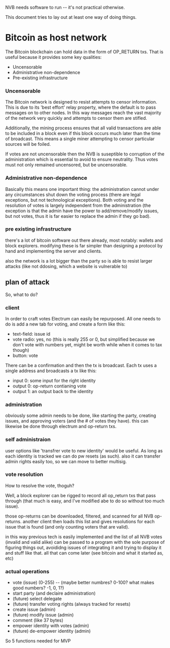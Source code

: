 NVB needs software to run -- it's not practical otherwise. 

This document tries to lay out at least one way of doing things.

# Bitcoin as host network

The Bitcoin blockchain can hold data in the form of OP_RETURN txs. That is useful because it provides some key qualities:

* Uncensorable
* Administrative non-dependence
* Pre-existing infrastructure

### Uncensorable

The Bitcoin network is designed to resist attempts to censor information. This is due to its 'best effort' relay property, where the default is to pass messages on to other nodes. In this way messages reach the vast majority of the network very quickly and attempts to censor them are stifled.

Additionally, the mining process ensures that all valid transactions are able to be included in a block even if this block occurs much later than the time of broadcast. This means a single miner attempting to censor particular sources will be foiled.

If votes are not uncensorable then the NVB is suseptible to corruption of the administration which is essential to avoid to ensure neutrality. Thus votes must not only remained uncensored, but be uncensorable.

### Administrative non-dependence

Basically this means one important thing: the administration cannot under any circumstances shut down the voting process (there are legal exceptions, but not technological exceptions). Both voting and the resolution of votes is largely independent from the administration (the exception is that the admin have the power to add/remove/modify issues, but not votes, thus it is far easier to replace the admin if they go bad).

### pre existing infrastructure

there's a lot of bitcoin software out there already, most notably: wallets and block explorers. modifying these is far simpler than designing a protocol by hand and implementing the server and clients.

also the network is a lot bigger than the party so is able to resist larger attacks (like not ddosing, which a website is vulnerable to)

## plan of attack

So, what to do?

### client

In order to craft votes Electrum can easily be repurposed. All one needs to do is add a new tab for voting, and create a form like this:

* text-field: issue id
* vote radio: yes, no (this is really 255 or 0, but simplified because we don't vote with numbers yet, might be worth while when it comes to tax though)
* button: vote

There can be a confirmation and then the tx is broadcast. Each tx uses a single address and broadcasts a tx like this:

* input 0: some input for the right identity
* output 0: op-return contianing vote
* output 1: an output back to the identity

### administration

obviously some admin needs to be done, like starting the party, creating issues, and approving voters (and the # of votes they have). this can likewise be done through electrum and op-return txs.

### self administraion

user options like 'transfrer vote to new identity' would be useful. As long as each identity is tracked we can do pw resets (as such). also it can transfer admin rights easily too, so we can move to better multisig.

### vote resolution

How to resolve the vote, thoguh?

Well, a block explorer can be rigged to record all op_return txs that pass through (that much is easy, and I've modified abe to do so without too much issue).

those op-returns can be downloaded, filtered, and scanned for all NVB op-returns. another client then loads this list and gives resolutions for each issue that is found (and only counting voters that are valid).

in this way previous tech is easily implemented and the list of all NVB votes (invalid and valid alike) can be passed to a program with the sole purpose of figuring things out, avoididng issues of integrating it and trying to display it and stuff like that. all that can come later (see bitcoin and what it started as, etc)

### actual operations

* vote (issue) (0-255) -- (maybe better numbres? 0-100? what makes good numbers? -1, 0, 1?)
* start party (and declaire administration)
* (future) select delegate
* (future) transfer voting rights (always tracked for resets)
* create issue (admin)
* (future) modify issue (admin)
* comment (like 37 bytes)
* empower identity with votes (admin)
* (future) de-empower identity (admin)

So 5 functions needed for MVP



